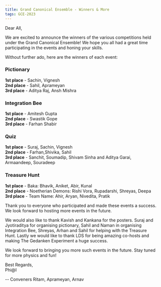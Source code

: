 ```yaml
---
title: Grand Canonical Ensemble - Winners & More
tags: GCE-2023
---
```


Dear All,

We are excited to announce the winners of the various competitions held under the Grand Canonical Ensemble! We hope you all had a great time participating in the events and honing your skills.

Without further ado, here are the winners of each event<!--more-->:

### Pictionary
**1st place** - Sachin, Vignesh <br>
**2nd place** - Sahil, Aprameyan <br>
**3rd place** - Aditya Raj, Ansh Mishra <br>

### Integration Bee
**1st place** - Amitesh Gupta <br>
**2nd place** - Swastik Gope <br>
**3rd place** - Farhan Shabir <br>

### Quiz
**1st place** - Suraj, Sachin, Vignesh <br>
**2nd place** - Farhan,Shivika, Sahil <br>
**3rd place** - Sanchit, Soumadip, Shivam Sinha and Aditya Garai, Armaandeep, Souradeep <br>

### Treasure Hunt
**1st place** - Baka: Bhavik, Aniket, Abir, Kunal <br>
**2nd place** - Noetherian Demons: Rishi Vora, Rupadarshi, Shreyas, Deepa <br>
**3rd place** - Team Name: Ahir, Aryan, Nivedita, Pratik <br>

Thank you to everyone who participated and made these events a success. We look forward to hosting more events in the future.

We would also like to thank Kavish and Kankana for the posters. Suraj and Jyotiraditya for organising pictionary, Sahil and Naman in organising Integration Bee, Shreyas, Arhan and Sahil for helping with the Treasure Hunt. Lastly we would like to thank LDS for being amazing co-hosts and making The Gedanken Experiment a huge success.

We look forward to bringing you more such events in the future. Stay tuned for more physics and fun!

Best Regards, <br>
Phi@I <br>



--
Conveners
Ritam, Aprameyan, Arnav